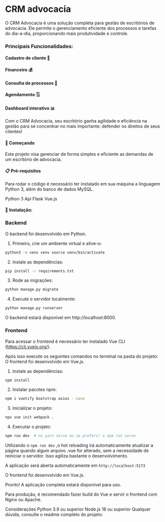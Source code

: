 # CRM advocacia

O CRM Advocacia é uma solução completa para gestão de escritórios de advocacia. Ele permite o gerenciamento eficiente dos processos e tarefas do dia-a-dia, proporcionando mais produtividade e controle.

### Principais Funcionalidades:

#### Cadastro de cliente 👤

#### Financeiro 💰

#### Consulta de processos 📄

#### Agendamento 🗓️

#### Dashboard interativo 📊

Com o CRM Advocacia, seu escritório ganha agilidade e eficiência na gestão para se concentrar no mais importante: defender os direitos de seus clientes!

#### 🚀 Começando

Este projeto visa gerenciar de forma simples e eficiente as demandas de um escritório de advocacia.

#### 📋 Pré-requisitos

Para rodar o código é necessário ter instalado em sua máquina a linguagem Python 3, além do banco de dados MySQL.

Python 3
Api
Flask
Vue.js

#### 🔧 Instalação:

### Backend
O backend foi desenvolvido em Python.

1. Primeiro, crie um ambiente virtual e ative-o:

```bash
python3 -m venv venv source venv/bin/activate
```

2. Instale as dependências:

```bash
pip install -r requirements.txt
```

3. Rode as migrações:

```bash
python manage.py migrate
```
4. Execute o servidor localmente:


```bash
python manage.py runserver
```

O backend estará disponível em http://localhost:8000.

### Frontend

Para acessar o frontend é necessário ter instalado Vue CLI (https://cli.vuejs.org/).

Após isso execute os seguintes comandos no terminal na pasta do projeto:
O frontend foi desenvolvido em Vue.js.

1. Instale as dependências:

```bash
npm install
```

2. Instalar pacotes npm:

```bash
npm i vuetify bootstrap axios --save
```

3. Inicializar o projeto:

```bash
npx vue init webpack .
```

4. Executar o projeto:

```bash
npm run dev  # ou yarn serve ou se preferir o npm run serve
```

Utilizando o ```npm run dev``` ,o hot reloading irá automaticamente atualizar a página quando algum arquivo .vue for alterado, sem a necessidade de reiniciar o servidor. Isso agiliza bastante o desenvolvimento.

A aplicação será aberta automaticamente em `http://localhost:5173`

O frontend foi desenvolvido em Vue.js.

Pronto! A aplicação completa estará disponível para uso.

Para produção, é recomendado fazer build do Vue e servir o frontend com Nginx ou Apache.

Considerações
Python 3.9 ou superior
Node.js 18 ou superior
Qualquer dúvida, consulte o readme completo do projeto:

